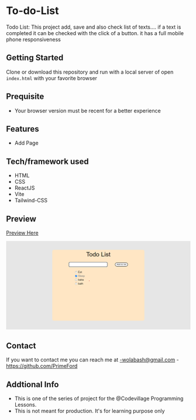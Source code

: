 # To-do-List

Todo List: This project add, save and also check list of texts.... if a text is completed it can be checked with the click of a button. it has a full mobile phone responsiveness

## Getting Started

Clone or download this repository and run with a local server of open `index.html` with your favorite browser

## Prequisite

- Your browser version must be recent for a better experience

## Features

- Add Page

## Tech/framework used

- HTML
- CSS
- ReactJS
- Vite
- Tailwind-CSS

## Preview

[Preview Here](https://deft-speculoos-2d339c.netlify.app)

![screenshot](./public/image/snip.png)

## Contact

If you want to contact me you can reach me at
-wolabash@gmail.com -https://github.com/PrimeFord

## Addtional Info

- This is one of the series of project for the @Codevillage Programming Lessons.
- This is not meant for production. It's for learning purpose only
